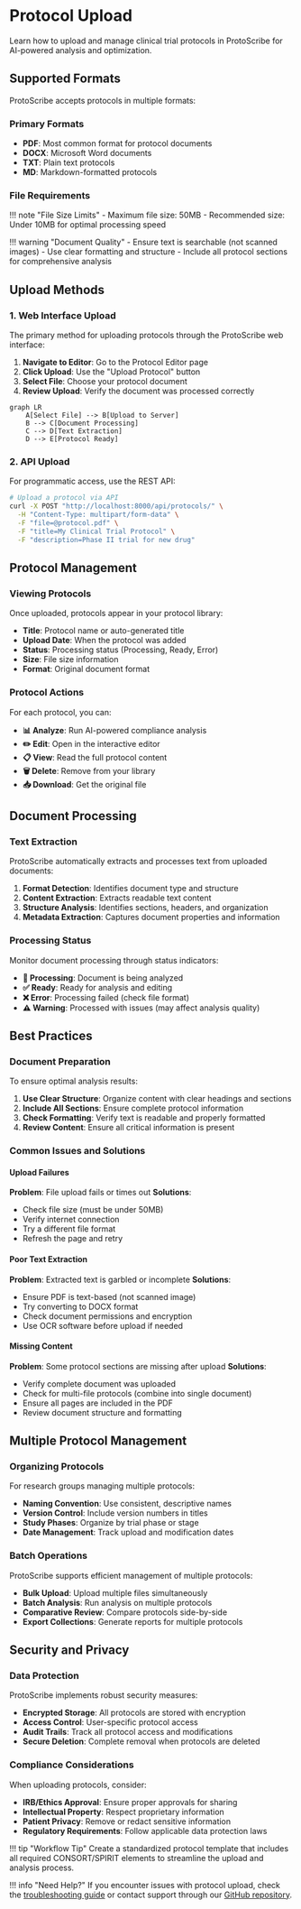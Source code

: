 # Protocol Upload

Learn how to upload and manage clinical trial protocols in ProtoScribe for AI-powered analysis and optimization.

## Supported Formats

ProtoScribe accepts protocols in multiple formats:

### Primary Formats
- **PDF**: Most common format for protocol documents
- **DOCX**: Microsoft Word documents
- **TXT**: Plain text protocols
- **MD**: Markdown-formatted protocols

### File Requirements

!!! note "File Size Limits"
    - Maximum file size: 50MB
    - Recommended size: Under 10MB for optimal processing speed

!!! warning "Document Quality"
    - Ensure text is searchable (not scanned images)
    - Use clear formatting and structure
    - Include all protocol sections for comprehensive analysis

## Upload Methods

### 1. Web Interface Upload

The primary method for uploading protocols through the ProtoScribe web interface:

1. **Navigate to Editor**: Go to the Protocol Editor page
2. **Click Upload**: Use the "Upload Protocol" button
3. **Select File**: Choose your protocol document
4. **Review Upload**: Verify the document was processed correctly

```mermaid
graph LR
    A[Select File] --> B[Upload to Server]
    B --> C[Document Processing]
    C --> D[Text Extraction]
    D --> E[Protocol Ready]
```

### 2. API Upload

For programmatic access, use the REST API:

```bash
# Upload a protocol via API
curl -X POST "http://localhost:8000/api/protocols/" \
  -H "Content-Type: multipart/form-data" \
  -F "file=@protocol.pdf" \
  -F "title=My Clinical Trial Protocol" \
  -F "description=Phase II trial for new drug"
```

## Protocol Management

### Viewing Protocols

Once uploaded, protocols appear in your protocol library:

- **Title**: Protocol name or auto-generated title
- **Upload Date**: When the protocol was added
- **Status**: Processing status (Processing, Ready, Error)
- **Size**: File size information
- **Format**: Original document format

### Protocol Actions

For each protocol, you can:

- **📊 Analyze**: Run AI-powered compliance analysis
- **✏️ Edit**: Open in the interactive editor
- **📋 View**: Read the full protocol content
- **🗑️ Delete**: Remove from your library
- **📥 Download**: Get the original file

## Document Processing

### Text Extraction

ProtoScribe automatically extracts and processes text from uploaded documents:

1. **Format Detection**: Identifies document type and structure
2. **Content Extraction**: Extracts readable text content
3. **Structure Analysis**: Identifies sections, headers, and organization
4. **Metadata Extraction**: Captures document properties and information

### Processing Status

Monitor document processing through status indicators:

- **🔄 Processing**: Document is being analyzed
- **✅ Ready**: Ready for analysis and editing
- **❌ Error**: Processing failed (check file format)
- **⚠️ Warning**: Processed with issues (may affect analysis quality)

## Best Practices

### Document Preparation

To ensure optimal analysis results:

1. **Use Clear Structure**: Organize content with clear headings and sections
2. **Include All Sections**: Ensure complete protocol information
3. **Check Formatting**: Verify text is readable and properly formatted
4. **Review Content**: Ensure all critical information is present

### Common Issues and Solutions

#### Upload Failures

**Problem**: File upload fails or times out
**Solutions**:
- Check file size (must be under 50MB)
- Verify internet connection
- Try a different file format
- Refresh the page and retry

#### Poor Text Extraction

**Problem**: Extracted text is garbled or incomplete
**Solutions**:
- Ensure PDF is text-based (not scanned image)
- Try converting to DOCX format
- Check document permissions and encryption
- Use OCR software before upload if needed

#### Missing Content

**Problem**: Some protocol sections are missing after upload
**Solutions**:
- Verify complete document was uploaded
- Check for multi-file protocols (combine into single document)
- Ensure all pages are included in the PDF
- Review document structure and formatting

## Multiple Protocol Management

### Organizing Protocols

For research groups managing multiple protocols:

- **Naming Convention**: Use consistent, descriptive names
- **Version Control**: Include version numbers in titles
- **Study Phases**: Organize by trial phase or stage
- **Date Management**: Track upload and modification dates

### Batch Operations

ProtoScribe supports efficient management of multiple protocols:

- **Bulk Upload**: Upload multiple files simultaneously
- **Batch Analysis**: Run analysis on multiple protocols
- **Comparative Review**: Compare protocols side-by-side
- **Export Collections**: Generate reports for multiple protocols

## Security and Privacy

### Data Protection

ProtoScribe implements robust security measures:

- **Encrypted Storage**: All protocols are stored with encryption
- **Access Control**: User-specific protocol access
- **Audit Trails**: Track all protocol access and modifications
- **Secure Deletion**: Complete removal when protocols are deleted

### Compliance Considerations

When uploading protocols, consider:

- **IRB/Ethics Approval**: Ensure proper approvals for sharing
- **Intellectual Property**: Respect proprietary information
- **Patient Privacy**: Remove or redact sensitive information
- **Regulatory Requirements**: Follow applicable data protection laws

!!! tip "Workflow Tip"
    Create a standardized protocol template that includes all required CONSORT/SPIRIT elements to streamline the upload and analysis process.

!!! info "Need Help?"
    If you encounter issues with protocol upload, check the [troubleshooting guide](../getting-started/quick-start.md#troubleshooting) or contact support through our [GitHub repository](https://github.com/sonishsivarajkumar/ProtoScribe).
